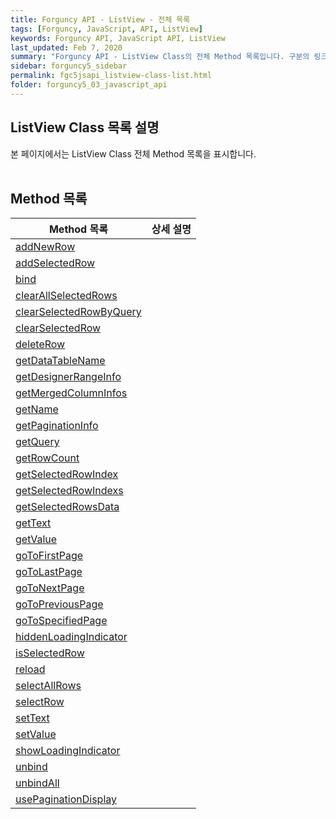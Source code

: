 ```yaml
---
title: Forguncy API - ListView - 전체 목록
tags: [Forguncy, JavaScript, API, ListView]
keywords: Forguncy API, JavaScript API, ListView
last_updated: Feb 7, 2020
summary: "Forguncy API - ListView Class의 전체 Method 목록입니다. 구분의 링크를 클릭하시면 세부 페이지 내용을 보실 수 있습니다."
sidebar: forguncy5_sidebar
permalink: fgc5jsapi_listview-class-list.html
folder: forguncy5_03_javascript_api
---
```


## ListView Class 목록 설명
본 페이지에서는 ListView Class 전체 Method 목록을 표시합니다.
<br /><br />

## Method 목록

| Method 목록 | 상세 설명 |
| --- | --- |
| [addNewRow]() | |
| [addSelectedRow]() | |
| [bind]() | |
| [clearAllSelectedRows]() | |
| [clearSelectedRowByQuery]() | |
| [clearSelectedRow]() | |
| [deleteRow]() | |
| [getDataTableName]() | |
| [getDesignerRangeInfo]() | |
| [getMergedColumnInfos]() | |
| [getName]() | |
| [getPaginationInfo]() | |
| [getQuery]() | |
| [getRowCount]() | |
| [getSelectedRowIndex]() | |
| [getSelectedRowIndexs]() | |
| [getSelectedRowsData]() | |
| [getText]() | |
| [getValue]() | |
| [goToFirstPage]() | |
| [goToLastPage]() | |
| [goToNextPage]() | |
| [goToPreviousPage]() | |
| [goToSpecifiedPage]() | |
| [hiddenLoadingIndicator]() | |
| [isSelectedRow]() | |
| [reload]() | |
| [selectAllRows]() | |
| [selectRow]() | |
| [setText]() | |
| [setValue]() | |
| [showLoadingIndicator]() | |
| [unbind]() | |
| [unbindAll]() | |
| [usePaginationDisplay]() | |

<br /><br />